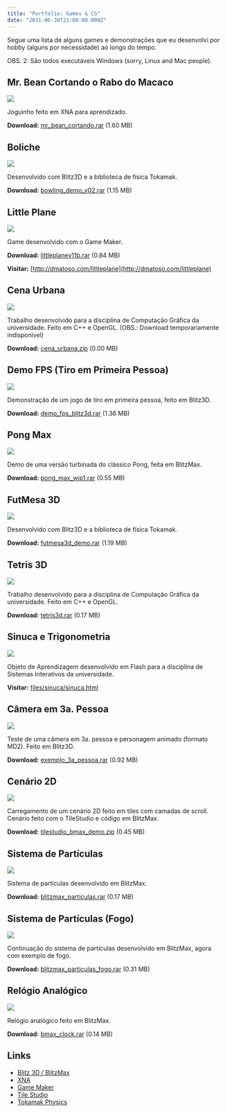 ```yaml
---
title: "Portfolio: Games & CG"
date: "2011-06-30T21:00:00.000Z"
---
```

Segue uma lista de alguns games e demonstrações que eu desenvolvi por hobby (alguns por necessidade) ao longo do tempo.

OBS. 2: São todos executáveis Windows (sorry, Linux and Mac people).

## Mr. Bean Cortando o Rabo do Macaco

![](./1_mZV86DyVsJV-Ae_k4VUrcw.png)

Joguinho feito em XNA para aprendizado.

**Download:** [mr\_bean\_cortando.rar](http://dmatoso.com/portfolio/files/mr_bean_cortando.rar) (1.60 MB)

## Boliche

![](./1_d-D6_zpLE44M1H1h3ccwK.png)

Desenvolvido com Blitz3D e a biblioteca de física Tokamak.

**Download:** [bowling\_demo\_v02.rar](http://dmatoso.com/portfolio/files/bowling_demo_v02.rar) (1.15 MB)

## Little Plane

![](./1_w1VpDgiseziOOXdrjHj3FA.png)

Game desenvolvido com o Game Maker.

**Download:** [littleplanev11b.rar](http://dmatoso.com/portfolio/files/littleplanev11b.rar) (0.84 MB)

**Visitar:** [http://dmatoso.com/littleplane](http://dmatoso.com/littleplane)

## Cena Urbana

![](./1_rK37bOM7r8AlOtz1zAiGIw.png)

Trabalho desenvolvido para a disciplina de Computação Gráfica da universidade. Feito em C++ e OpenGL. (OBS.: Download temporariamente indisponível)

**Download:** [cena\_urbana.zip](http://dmatoso.com/portfolio/files/cena_urbana.zip) (0.00 MB)

## Demo FPS (Tiro em Primeira Pessoa)

![](./1_Ov_lUwkYaCTaf2wWoabx4A.png)

Demonstração de um jogo de tiro em primeira pessoa, feito em Blitz3D.

**Download:** [demo\_fps\_blitz3d.rar](http://dmatoso.com/portfolio/files/demo_fps_blitz3d.rar) (1.36 MB)

## Pong Max

![](./1_jEGyZbfqbzFvLA05-4YRtQ.png)

Demo de uma versão turbinada do clássico Pong, feita em BlitzMax.

**Download:** [pong\_max\_wip1.rar](http://dmatoso.com/portfolio/files/pong_max_wip1.rar) (0.55 MB)

## FutMesa 3D

![](./1_L3vpbmTodKsJ9faIctq5Gg.png)

Desenvolvido com Blitz3D e a biblioteca de física Tokamak.

**Download:** [futmesa3d\_demo.rar](http://dmatoso.com/portfolio/files/futmesa3d_demo.rar) (1.19 MB)

## Tetris 3D

![](./1_lEtcXSwv1_qfbMAMAjtXSg.png)

Trabalho desenvolvido para a disciplina de Computação Gráfica da universidade. Feito em C++ e OpenGL.

**Download:** [tetris3d.rar](http://dmatoso.com/portfolio/files/tetris3d.rar) (0.17 MB)

## Sinuca e Trigonometria

![](./1_DHUH4uWdILgQdpIajhQhGQ.png)

Objeto de Aprendizagem desenvolvido em Flash para a disciplina de Sistemas Interativos da universidade.

**Visitar:** [files/sinuca/sinuca.html](http://dmatoso.com/portfolio/files/sinuca/sinuca.html)

## Câmera em 3a. Pessoa

![](./1_oGgPzjmqITWDyNjIk1Iijg.png)

Teste de uma câmera em 3a. pessoa e personagem animado (formato MD2). Feito em Blitz3D.

**Download:** [exemplo\_3a\_pessoa.rar](http://dmatoso.com/portfolio/files/exemplo_3a_pessoa.rar) (0.92 MB)

## Cenário 2D

![](./1_HSbxQwC3QVtWQ01rvE2YZg.png)

Carregamento de um cenário 2D feito em tiles com camadas de scroll. Cenário feito com o TileStudio e código em BlitzMax.

**Download:** [tilestudio\_bmax\_demo.zip](http://dmatoso.com/portfolio/files/tilestudio_bmax_demo.zip) (0.45 MB)

## Sistema de Partículas

![](./1_LLfpCpA7otnVawlcWkI5GQ.png)

Sistema de partículas desenvolvido em BlitzMax.

**Download:** [blitzmax\_particulas.rar](http://dmatoso.com/portfolio/files/blitzmax_particulas.rar) (0.17 MB)

## Sistema de Partículas (Fogo)

![](./1_LKgt4PYzpr-txPXPfMMrFg.png)

Continuação do sistema de partículas desenvolvido em BlitzMax, agora com exemplo de fogo.

**Download:** [blitzmax\_particulas\_fogo.rar](http://dmatoso.com/portfolio/files/blitzmax_particulas_fogo.rar) (0.31 MB)

## Relógio Analógico

![](./1_kxDtJjEn4X5UGc5dbNJlAw.png)

Relógio analógico feito em BlitzMax.

**Download:** [bmax\_clock.rar](http://dmatoso.com/portfolio/files/bmax_clock.rar) (0.14 MB)

## Links

*   [Blitz 3D / BlitzMax](http://www.blitzbasic.com/)
*   [XNA](http://create.msdn.com/)
*   [Game Maker](http://www.yoyogames.com/gamemaker)
*   [Tile Studio](http://tilestudio.sourceforge.net/)
*   [Tokamak Physics](http://www.tokamakphysics.com/)